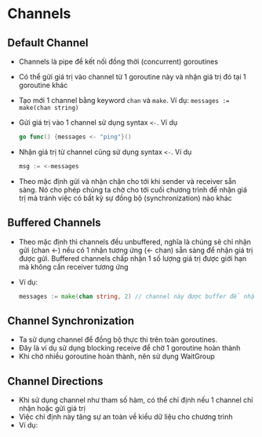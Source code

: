 # Channels

## Default Channel

- Channels là pipe để kết nối đồng thời (concurrent) goroutines
- Có thể gửi giá trị vào channel từ 1 goroutine này và nhận giá trị đó tại 1 goroutine khác
- Tạo mới 1 channel bằng keyword `chan` và `make`. Ví dụ: `messages := make(chan string)`
- Gửi giá trị vào 1 channel sử dụng syntax `<-`. Ví dụ

  ```go
  go func() {messages <- "ping"}()
  ```

- Nhận giá trị từ channel cũng sử dụng syntax `<-`. Ví dụ

  ```go
  msg := <-messages
  ```

- Theo mặc định gửi và nhận chặn cho tới khi sender và receiver sẵn sàng. Nó cho phép chúng ta chờ cho tới cuối chương trình để nhận giá trị mà tránh việc có bất kỳ sự đồng bộ (synchronization) nào khác

## Buffered Channels

- Theo mặc định thì channels đều unbuffered, nghĩa là chúng sẽ chỉ nhận gửi (chan <-) nếu có 1 nhận tương ứng (<- chan) sẵn sàng để nhận giá trị được gửi. Buffered channels chấp nhận 1 số lượng giá trị được giới hạn mà không cần receiver tương ứng
- Ví dụ:

  ```go
  messages := make(chan string, 2) // channel này được buffer để nhận tới 2 giá trị
  ```

## Channel Synchronization

- Ta sử dụng channel để đồng bộ thực thi trên toàn goroutines.
- Đây là ví dụ sử dụng blocking receive để chờ 1 goroutine hoàn thành
- Khi chờ nhiều goroutine hoàn thành, nên sử dụng WaitGroup

## Channel Directions

- Khi sử dụng channel như tham số hàm, có thể chỉ định nếu 1 channel chỉ nhận hoặc gửi giá trị
- Việc chỉ định này tăng sự an toàn về kiểu dữ liệu cho chương trình
- Ví dụ:
